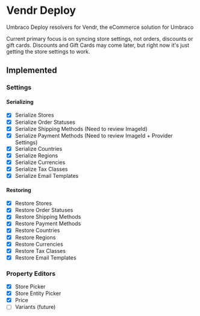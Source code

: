 # Vendr Deploy
Umbraco Deploy resolvers for Vendr, the eCommerce solution for Umbraco

Current primary focus is on syncing store settings, not orders, discounts or gift cards. Discounts and Gift Cards may come later, but right now it's just getting the store settings to work.

## Implemented

### Settings

#### Serializing

- [x] Serialize Stores
- [x] Serialize Order Statuses
- [x] Serialize Shipping Methods (Need to review ImageId)
- [x] Serialize Payment Methods (Need to review ImageId + Provider Settings)
- [x] Serialize Countries
- [x] Serialize Regions
- [x] Serialize Currencies
- [x] Serialize Tax Classes
- [x] Serialize Email Templates

#### Restoring

- [x] Restore Stores
- [x] Restore Order Statuses
- [x] Restore Shipping Methods
- [x] Restore Payment Methods
- [x] Restore Countries
- [x] Restore Regions
- [x] Restore Currencies
- [x] Restore Tax Classes
- [x] Restore Email Templates

### Property Editors

- [x] Store Picker
- [x] Store Entity Picker
- [x] Price
- [ ] Variants (future)
